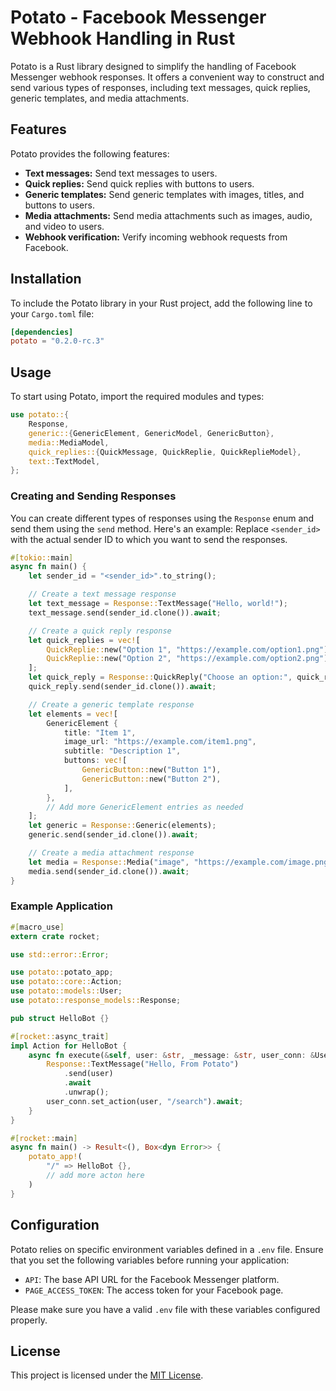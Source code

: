 # Potato - Facebook Messenger Webhook Handling in Rust

Potato is a Rust library designed to simplify the handling of Facebook Messenger webhook responses. It offers a convenient way to construct and send various types of responses, including text messages, quick replies, generic templates, and media attachments.

## Features

Potato provides the following features:

- **Text messages:** Send text messages to users.
- **Quick replies:** Send quick replies with buttons to users.
- **Generic templates:** Send generic templates with images, titles, and buttons to users.
- **Media attachments:** Send media attachments such as images, audio, and video to users.
- **Webhook verification:** Verify incoming webhook requests from Facebook.

## Installation

To include the Potato library in your Rust project, add the following line to your `Cargo.toml` file:
```toml
[dependencies]
potato = "0.2.0-rc.3"
```

## Usage

To start using Potato, import the required modules and types:

```rust
use potato::{
    Response,
    generic::{GenericElement, GenericModel, GenericButton},
    media::MediaModel,
    quick_replies::{QuickMessage, QuickReplie, QuickReplieModel},
    text::TextModel,
};
```

### Creating and Sending Responses

You can create different types of responses using the `Response` enum and send them using the `send` method. Here's an example:
Replace `<sender_id>` with the actual sender ID to which you want to send the responses.

```rust
#[tokio::main]
async fn main() {
    let sender_id = "<sender_id>".to_string();

    // Create a text message response
    let text_message = Response::TextMessage("Hello, world!");
    text_message.send(sender_id.clone()).await;

    // Create a quick reply response
    let quick_replies = vec![
        QuickReplie::new("Option 1", "https://example.com/option1.png"),
        QuickReplie::new("Option 2", "https://example.com/option2.png"),
    ];
    let quick_reply = Response::QuickReply("Choose an option:", quick_replies);
    quick_reply.send(sender_id.clone()).await;

    // Create a generic template response
    let elements = vec![
        GenericElement {
            title: "Item 1",
            image_url: "https://example.com/item1.png",
            subtitle: "Description 1",
            buttons: vec![
                GenericButton::new("Button 1"),
                GenericButton::new("Button 2"),
            ],
        },
        // Add more GenericElement entries as needed
    ];
    let generic = Response::Generic(elements);
    generic.send(sender_id.clone()).await;

    // Create a media attachment response
    let media = Response::Media("image", "https://example.com/image.png");
    media.send(sender_id.clone()).await;
}
```

### Example Application
```rust
#[macro_use]
extern crate rocket;

use std::error::Error;

use potato::potato_app;
use potato::core::Action;
use potato::models::User;
use potato::response_models::Response;

pub struct HelloBot {}

#[rocket::async_trait]
impl Action for HelloBot {
    async fn execute(&self, user: &str, _message: &str, user_conn: &User) {
        Response::TextMessage("Hello, From Potato")
            .send(user)
            .await
            .unwrap();
        user_conn.set_action(user, "/search").await;
    }
}

#[rocket::main]
async fn main() -> Result<(), Box<dyn Error>> {
    potato_app!(
        "/" => HelloBot {},
        // add more acton here
    )
}
```
## Configuration

Potato relies on specific environment variables defined in a `.env` file. Ensure that you set the following variables before running your application:

- `API`: The base API URL for the Facebook Messenger platform.
- `PAGE_ACCESS_TOKEN`: The access token for your Facebook page.

Please make sure you have a valid `.env` file with these variables configured properly.

## License

This project is licensed under the [MIT License](LICENSE).
```